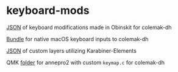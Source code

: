 # keyboard-mods
[JSON](obins-kit-colmak-dh.json) of keyboard modifications made in Obinskit for colemak-dh 

[Bundle](ColemakDH-ansi.bundle) for native macOS keyboard inputs to colemak-dh

[JSON](karabiner-custom.json) of custom layers utilizing Karabiner-Elements

QMK [folder](annepro2) for annepro2 with custom `keymap.c` for colemak-dh
